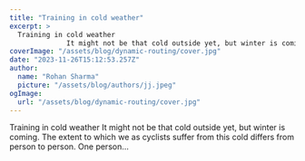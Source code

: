 ```yaml
---
title: "Training in cold weather"
excerpt: >
  Training in cold weather
              It might not be that cold outside yet, but winter is coming. The extent to which we as cyclists suffer from this cold differs from person to person. One person…
coverImage: "/assets/blog/dynamic-routing/cover.jpg"
date: "2023-11-26T15:12:53.257Z"
author:
  name: "Rohan Sharma"
  picture: "/assets/blog/authors/jj.jpeg"
ogImage:
  url: "/assets/blog/dynamic-routing/cover.jpg"
---
```


Training in cold weather
            It might not be that cold outside yet, but winter is coming. The extent to which we as cyclists suffer from this cold differs from person to person. One person…